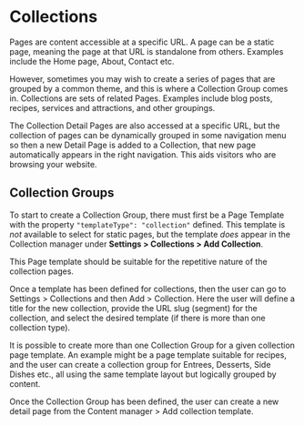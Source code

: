 # Collections

Pages are content accessible at a specific URL. A page can be a static page, meaning the page at that URL is standalone from others. Examples include the Home page, About, Contact etc.

However, sometimes you may wish to create a series of pages that are grouped by a common theme, and this is where a Collection Group comes in. Collections are sets of related Pages. Examples include blog posts, recipes, services and attractions, and other groupings.

The Collection Detail Pages are also accessed at a specific URL, but the collection of pages can be dynamically grouped in some navigation menu so then a new Detail Page is added to a Collection, that new page automatically appears in the right navigation. This aids visitors who are browsing your website.

## Collection Groups
To start to create a Collection Group, there must first be a Page Template with the property `"templateType": "collection"` defined. This template is _not_ available to select for static pages, but the template _does_ appear in the Collection manager under **Settings > Collections > Add Collection**.

This Page template should be suitable for the repetitive nature of the collection pages.

Once a template has been defined for collections, then the user can go to Settings > Collections and then Add > Collection. Here the user will define a title for the new collection, provide the URL slug (segment) for the collection, and select the desired template (if there is more than one collection type).

It is possible to create more than one Collection Group for a given collection page template. An example might be a page template suitable for recipes, and the user can create a collection group for Entrees, Desserts, Side Dishes etc., all using the same template layout but logically grouped by content.

Once the Collection Group has been defined, the user can create a new detail page from the Content manager > Add collection template.

